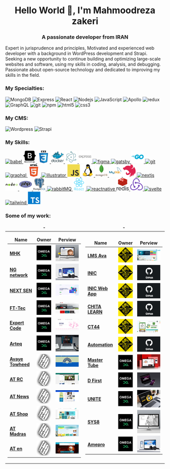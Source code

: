 <h1 align="center">Hello World 👋, I'm Mahmoodreza zakeri</h1>
<h3 align="center">A passionate developer from IRAN</h3>

Expert in jurisprudence and principles, Motivated and experienced web developer with a background in WordPress development and Strapi. Seeking a new opportunity to continue building and optimizing large-scale websites and software, using my skills in coding, analysis, and debugging. Passionate about open-source technology and dedicated to improving my skills in the field.

<h3 align="left">My Specialties:</h3>
<p>
  <img alt="MongoDB" src="https://img.shields.io/badge/-MongoDB-13aa52?style=flat-square&logo=mongodb&logoColor=white" />
  <img alt="Express" src="https://img.shields.io/badge/-Express-696969?style=flat-square&logo=express&logoColor=white" />
  <img alt="React" src="https://img.shields.io/badge/-React-45b8d8?style=flat-square&logo=react&logoColor=white" />
  <img alt="Nodejs" src="https://img.shields.io/badge/-Nodejs-43853d?style=flat-square&logo=Node.js&logoColor=white" />
  <img alt="JavaScript" src="https://img.shields.io/badge/-JavaScript-eeee44?style=flat-square&logo=javascript&logoColor=white" />
  <img alt="Apollo" src="https://img.shields.io/badge/-Apollo%20GraphQL-311C87?style=flat-square&logo=apollo-graphql&logoColor=white" />
  <img alt="redux" src="https://img.shields.io/badge/-Redux-764ABC?style=flat-square&logo=redux&logoColor=white" />
  <img alt="GraphQL" src="https://img.shields.io/badge/-GraphQL-E10098?style=flat-square&logo=graphql&logoColor=white" />
  <img alt="git" src="https://img.shields.io/badge/-Git-F05032?style=flat-square&logo=git&logoColor=white" />
  <img alt="npm" src="https://img.shields.io/badge/-NPM-CB3837?style=flat-square&logo=npm&logoColor=white" />
  <img alt="html5" src="https://img.shields.io/badge/-HTML5-E34F26?style=flat-square&logo=html5&logoColor=white" />
  <img alt="css3" src="https://img.shields.io/badge/-CSS3-2b80ff?style=flat-square&logo=css3&logoColor=white" />
</p>
<h3 align="left">My CMS:</h3>
<p>
  <img alt="Wordpress" src="https://img.shields.io/badge/-Wordpress-0155A4?style=flat-square&logo=wordpress&logoColor=white" />
  <img alt="Strapi" src="https://img.shields.io/badge/-Strapi-9C08BD?style=flat-square&logo=strapi&logoColor=white" />
</p>
<h3 align="left">My Skills:</h3>
<p align="left"> <a href="https://babeljs.io/" target="_blank" rel="noreferrer"> <img src="https://www.vectorlogo.zone/logos/babeljs/babeljs-icon.svg" alt="babel" width="40" height="40"/> </a> <a href="https://getbootstrap.com" target="_blank" rel="noreferrer"> <img src="https://raw.githubusercontent.com/devicons/devicon/master/icons/bootstrap/bootstrap-plain-wordmark.svg" alt="bootstrap" width="40" height="40"/> </a> <a href="https://www.w3schools.com/css/" target="_blank" rel="noreferrer"> <img src="https://raw.githubusercontent.com/devicons/devicon/master/icons/css3/css3-original-wordmark.svg" alt="css3" width="40" height="40"/> </a> <a href="https://www.docker.com/" target="_blank" rel="noreferrer"> <img src="https://raw.githubusercontent.com/devicons/devicon/master/icons/docker/docker-original-wordmark.svg" alt="docker" width="40" height="40"/> </a> <a href="https://www.electronjs.org" target="_blank" rel="noreferrer"> <img src="https://raw.githubusercontent.com/devicons/devicon/master/icons/electron/electron-original.svg" alt="electron" width="40" height="40"/> </a> <a href="https://expressjs.com" target="_blank" rel="noreferrer"> <img src="https://raw.githubusercontent.com/devicons/devicon/master/icons/express/express-original-wordmark.svg" alt="express" width="40" height="40"/> </a> <a href="https://www.figma.com/" target="_blank" rel="noreferrer"> <img src="https://www.vectorlogo.zone/logos/figma/figma-icon.svg" alt="figma" width="40" height="40"/> </a> <a href="https://www.gatsbyjs.com/" target="_blank" rel="noreferrer"> <img src="https://www.vectorlogo.zone/logos/gatsbyjs/gatsbyjs-icon.svg" alt="gatsby" width="40" height="40"/> </a> <a href="https://go.dev/" target="_blank" rel="noreferrer"> <img src="https://raw.githubusercontent.com/devicons/devicon/master/icons/go/go-original-wordmark.svg" alt="git" width="40" height="40"/> </a> <a href="https://git-scm.com/" target="_blank" rel="noreferrer"> <img src="https://www.vectorlogo.zone/logos/git-scm/git-scm-icon.svg" alt="git" width="40" height="40"/> </a> <a href="https://graphql.org" target="_blank" rel="noreferrer"> <img src="https://www.vectorlogo.zone/logos/graphql/graphql-icon.svg" alt="graphql" width="40" height="40"/> </a> <a href="https://www.w3.org/html/" target="_blank" rel="noreferrer"> <img src="https://raw.githubusercontent.com/devicons/devicon/master/icons/html5/html5-original-wordmark.svg" alt="html5" width="40" height="40"/> </a> <a href="https://www.adobe.com/in/products/illustrator.html" target="_blank" rel="noreferrer"> <img src="https://www.vectorlogo.zone/logos/adobe_illustrator/adobe_illustrator-icon.svg" alt="illustrator" width="40" height="40"/> </a> <a href="https://developer.mozilla.org/en-US/docs/Web/JavaScript" target="_blank" rel="noreferrer"> <img src="https://raw.githubusercontent.com/devicons/devicon/master/icons/javascript/javascript-original.svg" alt="javascript" width="40" height="40"/> </a> <a href="https://www.linux.org/" target="_blank" rel="noreferrer"> <img src="https://raw.githubusercontent.com/devicons/devicon/master/icons/linux/linux-original.svg" alt="linux" width="40" height="40"/> </a> <a href="https://www.mongodb.com/" target="_blank" rel="noreferrer"> <img src="https://raw.githubusercontent.com/devicons/devicon/master/icons/mongodb/mongodb-original-wordmark.svg" alt="mongodb" width="40" height="40"/> </a> <a href="https://www.mysql.com/" target="_blank" rel="noreferrer"> <img src="https://raw.githubusercontent.com/devicons/devicon/master/icons/mysql/mysql-original-wordmark.svg" alt="mysql" width="40" height="40"/> </a> <a href="https://nestjs.com/" target="_blank" rel="noreferrer"> <img src="https://raw.githubusercontent.com/devicons/devicon/master/icons/nestjs/nestjs-plain.svg" alt="nestjs" width="40" height="40"/> </a> <a href="https://nextjs.org/" target="_blank" rel="noreferrer"> <img src="https://cdn.worldvectorlogo.com/logos/nextjs-2.svg" alt="nextjs" width="40" height="40"/> </a> <a href="https://nodejs.org" target="_blank" rel="noreferrer"> <img src="https://raw.githubusercontent.com/devicons/devicon/master/icons/nodejs/nodejs-original-wordmark.svg" alt="nodejs" width="40" height="40"/> </a> <a href="https://www.php.net" target="_blank" rel="noreferrer"> <img src="https://raw.githubusercontent.com/devicons/devicon/master/icons/php/php-original.svg" alt="php" width="40" height="40"/> </a> <a href="https://www.postgresql.org" target="_blank" rel="noreferrer"> <img src="https://raw.githubusercontent.com/devicons/devicon/master/icons/postgresql/postgresql-original-wordmark.svg" alt="postgresql" width="40" height="40"/> </a> <a href="https://www.rabbitmq.com" target="_blank" rel="noreferrer"> <img src="https://www.vectorlogo.zone/logos/rabbitmq/rabbitmq-icon.svg" alt="rabbitMQ" width="40" height="40"/> </a> <a href="https://reactjs.org/" target="_blank" rel="noreferrer"> <img src="https://raw.githubusercontent.com/devicons/devicon/master/icons/react/react-original-wordmark.svg" alt="react" width="40" height="40"/> </a> <a href="https://reactnative.dev/" target="_blank" rel="noreferrer"> <img src="https://reactnative.dev/img/header_logo.svg" alt="reactnative" width="40" height="40"/> </a> <a href="https://redis.io" target="_blank" rel="noreferrer"> <img src="https://raw.githubusercontent.com/devicons/devicon/master/icons/redis/redis-original-wordmark.svg" alt="redis" width="40" height="40"/> </a> <a href="https://redux.js.org" target="_blank" rel="noreferrer"> <img src="https://raw.githubusercontent.com/devicons/devicon/master/icons/redux/redux-original.svg" alt="redux" width="40" height="40"/> </a> <a href="https://svelte.dev" target="_blank" rel="noreferrer"> <img src="https://upload.wikimedia.org/wikipedia/commons/1/1b/Svelte_Logo.svg" alt="svelte" width="40" height="40"/> </a> <a href="https://tailwindcss.com/" target="_blank" rel="noreferrer"> <img src="https://www.vectorlogo.zone/logos/tailwindcss/tailwindcss-icon.svg" alt="tailwind" width="40" height="40"/> </a> <a href="https://www.typescriptlang.org/" target="_blank" rel="noreferrer"> <img src="https://raw.githubusercontent.com/devicons/devicon/master/icons/typescript/typescript-original.svg" alt="typescript" width="40" height="40"/> </a> </p>


<h3>Some of my work:</h3>
<table>
  <thead align="center">
    <tr border: none;>
      <td><b>-</b></td>
      <td><b>-</b></td>
    </tr>
  </thead>
  <tbody>
    <tr>
      <td>
          <table>
            <thead align="center">
              <tr border: none;>
                <td><b>Name</b></td>
                <td><b>Owner</b></td>
                <td><b>Perview</b></td>
              </tr>
            </thead>
            <tbody>
                <tr>
                    <td><a href="https://mhk.hair/"><b>MHK</b></a></td>
                    <td><img src="https://github.com/zakeri-dev/zakeri-dev/blob/7108cc98fe48e4f0e994a4507f09687a46272d44/omegado.jpg" alt="typescript" width="50"/></td>
                    <td><img src="https://github.com/zakeri-dev/zakeri-dev/blob/84cc4b632d7451b4577d157493e63189ddede207/mhk.hair_-1.png" alt="typescript" width="150"/></td>
                </tr>
                <tr>
                    <td><a href="https://ng-network.com/"><b>NG network</b></a></td>
                    <td><img src="https://github.com/zakeri-dev/zakeri-dev/blob/7108cc98fe48e4f0e994a4507f09687a46272d44/omegado.jpg" alt="typescript" width="50"/></td>
                    <td><img src="https://github.com/zakeri-dev/zakeri-dev/blob/84cc4b632d7451b4577d157493e63189ddede207/multiple-devices-mockup-scene@2x-1-1.png" alt="typescript" width="150"/></td>
                </tr>
                <tr>
                    <td><a href="https://www.nextseen.com/"><b>NEXT SEN</b></a></td>
                    <td><img src="https://github.com/zakeri-dev/zakeri-dev/blob/7108cc98fe48e4f0e994a4507f09687a46272d44/omegado.jpg" alt="typescript" width="50"/></td>
                    <td><img src="https://github.com/zakeri-dev/zakeri-dev/blob/84cc4b632d7451b4577d157493e63189ddede207/Screenshot_1.png" alt="typescript" width="150"/></td>
                </tr>
                <tr>
                    <td><a href="https://www.ft-tec.com/"><b>FT-Tec</b></a></td>
                    <td><img src="https://github.com/zakeri-dev/zakeri-dev/blob/7108cc98fe48e4f0e994a4507f09687a46272d44/omegado.jpg" alt="typescript" width="50"/></td>
                    <td><img src="https://github.com/zakeri-dev/zakeri-dev/blob/84cc4b632d7451b4577d157493e63189ddede207/Screenshot_2.png" alt="typescript" width="150"/></td>
                  </tr>
                  <tr>
                    <td><a href="https://expertcode.at/"><b>Expert Code</b></a></td>
                    <td><img src="https://github.com/zakeri-dev/zakeri-dev/blob/7108cc98fe48e4f0e994a4507f09687a46272d44/omegado.jpg" alt="typescript" width="50"/></td>
                    <td><img src="https://github.com/zakeri-dev/zakeri-dev/blob/84cc4b632d7451b4577d157493e63189ddede207/Screenshot_3.png" alt="typescript" width="150"/></td>
                  </tr>
                  <tr>
                    <td><a href="https://arteq.io/"><b>Arteq</b></a></td>
                    <td><img src="https://github.com/zakeri-dev/zakeri-dev/blob/7108cc98fe48e4f0e994a4507f09687a46272d44/omegado.jpg" alt="typescript" width="50"/></td>
                    <td><img src="https://github.com/zakeri-dev/zakeri-dev/blob/84cc4b632d7451b4577d157493e63189ddede207/macbook-pro-mockup-scene@2x-1.jpg" alt="typescript" width="150"/></td>
                  </tr>
                  <tr>
                    <td><a href="https://avayetowheed.ir/"><b>Avaye Towheed</b></a></td>
                    <td><img src="https://github.com/zakeri-dev/zakeri-dev/blob/8ea59f10315bed9b834bc0f7957921d50ab15882/barnamenavisan.jpg" alt="typescript" width="50"/></td>
                    <td><img src="https://github.com/zakeri-dev/zakeri-dev/blob/84cc4b632d7451b4577d157493e63189ddede207/Screenshot_5.png" alt="typescript" width="150"/></td>
                  </tr>
                  <tr>
                    <td><a href="https://rc.avayetowheed.ir/"><b>AT RC</b></a></td>
                    <td><img src="https://github.com/zakeri-dev/zakeri-dev/blob/8ea59f10315bed9b834bc0f7957921d50ab15882/barnamenavisan.jpg" alt="typescript" width="50"/></td>
                    <td><img src="https://github.com/zakeri-dev/zakeri-dev/blob/84cc4b632d7451b4577d157493e63189ddede207/Screenshot_6.png" alt="typescript" width="150"/></td>
                  </tr>
                  <tr>
                    <td><a href="https://news.avayetowheed.ir/"><b>AT News</b></a></td>
                    <td><img src="https://github.com/zakeri-dev/zakeri-dev/blob/8ea59f10315bed9b834bc0f7957921d50ab15882/barnamenavisan.jpg" alt="typescript" width="50"/></td>
                    <td><img src="https://github.com/zakeri-dev/zakeri-dev/blob/84cc4b632d7451b4577d157493e63189ddede207/Screenshot_8.png" alt="typescript" width="150"/></td>
                  </tr>
                  <tr>
                    <td><a href="https://shop.avayetowheed.ir/"><b>AT Shop</b></a></td>
                    <td><img src="https://github.com/zakeri-dev/zakeri-dev/blob/8ea59f10315bed9b834bc0f7957921d50ab15882/barnamenavisan.jpg" alt="typescript" width="50"/></td>
                    <td><img src="https://github.com/zakeri-dev/zakeri-dev/blob/84cc4b632d7451b4577d157493e63189ddede207/Screenshot_9.png" alt="typescript" width="150"/></td>
                  </tr>
                  <tr>
                    <td><a href="https://madras.avayetowheed.ir/"><b>AT Madras</b></a></td>
                    <td><img src="https://github.com/zakeri-dev/zakeri-dev/blob/8ea59f10315bed9b834bc0f7957921d50ab15882/barnamenavisan.jpg" alt="typescript" width="50"/></td>
                    <td><img src="https://github.com/zakeri-dev/zakeri-dev/blob/84cc4b632d7451b4577d157493e63189ddede207/Screenshot_10.png" alt="typescript" width="150"/></td>
                  </tr>
                  <tr>
                    <td><a href="https://en.avayetowheed.ir/"><b>AT en</b></a></td>
                    <td><img src="https://github.com/zakeri-dev/zakeri-dev/blob/8ea59f10315bed9b834bc0f7957921d50ab15882/barnamenavisan.jpg" alt="typescript" width="50"/></td>
                    <td><img src="https://github.com/zakeri-dev/zakeri-dev/blob/84cc4b632d7451b4577d157493e63189ddede207/Screenshot_7.png" alt="typescript" width="150"/></td>
                  </tr>
            </tbody>
          </table>
        </td>
        <td>
          <table>
            <thead align="center">
              <tr border: none;>
                <td><b>Name</b></td>
                <td><b>Owner</b></td>
                <td><b>Perview</b></td>
              </tr>
            </thead>
            <tbody>
              <tr>
                <td><a href="http://lmsava.ir/"><b>LMS Ava</b></a></td>
                <td><img src="https://github.com/zakeri-dev/zakeri-dev/blob/231571774712804ef225698b2014238a45e12957/jaguarsdev.jpg" alt="typescript" width="50"/></td>
                <td><img src="https://github.com/zakeri-dev/zakeri-dev/blob/84cc4b632d7451b4577d157493e63189ddede207/Screenshot_12.png" alt="typescript" width="150"/></td>
              </tr>
              <tr>
                <td><a href="https://inic.me/"><b>INIC</b></a></td>
                <td><img src="https://github.com/zakeri-dev/zakeri-dev/blob/231571774712804ef225698b2014238a45e12957/jaguarsdev.jpg" alt="typescript" width="50"/></td>
                <td><img src="https://github.com/zakeri-dev/zakeri-dev/blob/f02b689e69a84a597963b55b3cc37c1773990464/Untitled-3.jpg" alt="typescript" width="150"/></td>
              </tr>
              <tr>
                <td><a href=""><b>INIC Web App</b></a></td>
                <td><img src="https://github.com/zakeri-dev/zakeri-dev/blob/231571774712804ef225698b2014238a45e12957/jaguarsdev.jpg" alt="typescript" width="50"/></td>
                <td><img src="https://github.com/zakeri-dev/zakeri-dev/blob/f02b689e69a84a597963b55b3cc37c1773990464/Untitled-3.jpg" alt="typescript" width="150"/></td>
              </tr>
              <tr>
                <td><a href=""><b>CHITA LEARN</b></a></td>
                <td><img src="https://github.com/zakeri-dev/zakeri-dev/blob/231571774712804ef225698b2014238a45e12957/jaguarsdev.jpg" alt="typescript" width="50"/></td>
                <td><img src="https://github.com/zakeri-dev/zakeri-dev/blob/f02b689e69a84a597963b55b3cc37c1773990464/Untitled-3.jpg" alt="typescript" width="150"/></td>
              </tr>
              <tr>
                <td><a href="https://ct44.ir/"><b>CT44</b></a></td>
                <td><img src="https://github.com/zakeri-dev/zakeri-dev/blob/231571774712804ef225698b2014238a45e12957/jaguarsdev.jpg" alt="typescript" width="50"/></td>
                <td><img src="https://github.com/zakeri-dev/zakeri-dev/blob/84cc4b632d7451b4577d157493e63189ddede207/Screenshot_11.png" alt="typescript" width="150"/></td>
              </tr>
              <tr>
                <td><a href=""><b>Automation</b></a></td>
                <td><img src="https://github.com/zakeri-dev/zakeri-dev/blob/231571774712804ef225698b2014238a45e12957/jaguarsdev.jpg" alt="typescript" width="50"/></td>
                <td><img src="https://github.com/zakeri-dev/zakeri-dev/blob/f02b689e69a84a597963b55b3cc37c1773990464/Untitled-3.jpg" alt="typescript" width="150"/></td>
              </tr>
              <tr>
                <td><a href="https://master.tube"><b>Master Tube</b></a></td>
                <td><img src="https://github.com/zakeri-dev/zakeri-dev/blob/7108cc98fe48e4f0e994a4507f09687a46272d44/omegado.jpg" alt="typescript" width="50"/></td>
                <td><img src="https://github.com/zakeri-dev/zakeri-dev/blob/82b4f464d6072e5e5abe9f615f80798ed1b3d2b7/macbook-pro-and-iphone-xs-mockup-scene@2x-2.png" alt="typescript" width="150"/></td>
              </tr>
              <tr>
                <td><a href="https://dfirst.eu/"><b>D First</b></a></td>
                <td><img src="https://github.com/zakeri-dev/zakeri-dev/blob/7108cc98fe48e4f0e994a4507f09687a46272d44/omegado.jpg" alt="typescript" width="50"/></td>
                <td><img src="https://github.com/zakeri-dev/zakeri-dev/blob/84cc4b632d7451b4577d157493e63189ddede207/website-showcase-mockup-scene@2x.png" alt="typescript" width="150"/></td>
              </tr>
              <tr>
                <td><a href="https://unite-world.com/"><b>UNITE</b></a></td>
                <td><img src="https://github.com/zakeri-dev/zakeri-dev/blob/7108cc98fe48e4f0e994a4507f09687a46272d44/omegado.jpg" alt="typescript" width="50"/></td>
                <td><img src="https://github.com/zakeri-dev/zakeri-dev/blob/84cc4b632d7451b4577d157493e63189ddede207/macbook-pro-stock-mockup-scene@2x-1.png" alt="typescript" width="150"/></td>
              </tr>
              <tr>
                <td><a href="https://www.sys8-holding.com/"><b>SYS8</b></a></td>
                <td><img src="https://github.com/zakeri-dev/zakeri-dev/blob/7108cc98fe48e4f0e994a4507f09687a46272d44/omegado.jpg" alt="typescript" width="50"/></td>
                <td><img src="https://github.com/zakeri-dev/zakeri-dev/blob/84cc4b632d7451b4577d157493e63189ddede207/27-imac-mockup-scene@2x.png" alt="typescript" width="150"/></td>
              </tr>
              <tr>
                <td><a href="https://amepro.at/"><b>Amepro</b></a></td>
                <td><img src="https://github.com/zakeri-dev/zakeri-dev/blob/7108cc98fe48e4f0e994a4507f09687a46272d44/omegado.jpg" alt="typescript" width="50"/></td>
                <td><img src="https://github.com/zakeri-dev/zakeri-dev/blob/main/amepro.at_-1.png" alt="typescript" width="150"/></td>
            </tr>
            </tbody>
          </table>
      </td>
    </tr>
  </tbody>
</table>
